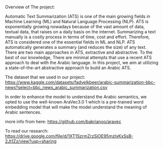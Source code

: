 Overview of The project:

Automatic Text Summarization (ATS) is one of the main growing fields in Machine Learning (ML) and Natural Language Processing (NLP). 
ATS is exponentially growing nowadays because of the vast amount of data, textual data, that raises on a daily basis on the internet. Summarizing a text manually is a costly process in terms of time, cost
and effort. Therefore, ATS is considered one of the essential fields in ML and NLP. 
ATS automatically generates a summary (and reduces the size) of any text.
There are two main approaches in ATS, extractive and abstractive.
To the best of our knowledge, There are minimal attempts that use a recent ATS approach to deal with the Arabic language.
In this project, we aim at utilizing a state-of-the-art abstractive approach to build an Arabic ATS.

The dataset that we used in our project:
https://www.kaggle.com/datasets/fadyelkbeer/arabic-summarization-bbc-news?select=bbc_news_arabic_summarization.csv

In order to enhance the model to understand the Arabic semantics, 
we opted to use the well-known AraVec3.0 1 which is a pre-trained word embedding model that will make the model understand the meaning of Arabic sentences.

more info from here: https://github.com/bakrianoo/aravec

To read our research:
https://drive.google.com/file/d/1XT1SzrmZrzSiOE95mzIxKxSsB-2Jt1Zz/view?usp=sharing
